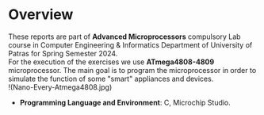 # Overview
These reports are part of **Advanced Microprocessors** compulsory Lab course in Computer Engineering & Informatics Department of University of Patras for Spring Semester 2024.  
For the execution of the exercises we use **ATmega4808-4809** microprocessor. The main goal is to program the microprocessor in order to simulate the function of some "smart" appliances and devices.  
!(Nano-Every-Atmega4808.jpg)
* **Programming Language and Environment**: C, Microchip Studio.
